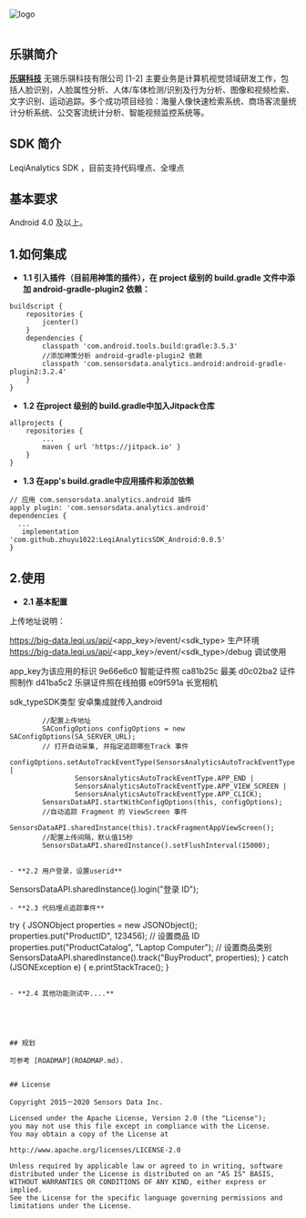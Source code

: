 ![logo](https://ss1.bdstatic.com/70cFuXSh_Q1YnxGkpoWK1HF6hhy/it/u=1371754600,2168804107&fm=15&gp=0.jpg)
<br><br>

## 乐骐简介

[**乐骐科技**](https://www.leqi.us/)
无锡乐骐科技有限公司 [1-2]  主要业务是计算机视觉领域研发工作，包括人脸识别，人脸属性分析、人体/车体检测/识别及行为分析、图像和视频检索、文字识别、运动追踪。多个成功项目经验：海量人像快速检索系统、商场客流量统计分析系统、公交客流统计分析、智能视频监控系统等。

## SDK 简介

LeqiAnalytics SDK ，目前支持代码埋点、全埋点
## 基本要求
Android 4.0 及以上。


## 1.如何集成


- **1.1 引入插件（目前用神策的插件），在 project 级别的 build.gradle 文件中添加 android-gradle-plugin2 依赖：**

```
buildscript {
    repositories {
        jcenter()
    }
    dependencies {
        classpath 'com.android.tools.build:gradle:3.5.3'
        //添加神策分析 android-gradle-plugin2 依赖
        classpath 'com.sensorsdata.analytics.android:android-gradle-plugin2:3.2.4'
    }
}
```
- **1.2 在project 级别的 build.gradle中加入Jitpack仓库**

```
allprojects {
    repositories {
        ...
        maven { url 'https://jitpack.io' }
    }
}
```

- **1.3 在app's build.gradle中应用插件和添加依赖**

```
// 应用 com.sensorsdata.analytics.android 插件
apply plugin: 'com.sensorsdata.analytics.android'
dependencies {
  ...
   implementation 'com.github.zhuyu1022:LeqiAnalyticsSDK_Android:0.0.5'
}
```


## 2.使用

- **2.1 基本配置**

上传地址说明：

https://big-data.leqi.us/api/<app_key>/event/<sdk_type> 生产环境
https://big-data.leqi.us/api/<app_key>/event/<sdk_type>/debug 调试使用

app_key为该应用的标识
9e66e6c0  智能证件照
ca81b25c  最美
d0c02ba2  证件照制作
d41ba5c2  乐骐证件照在线拍摄
e09f591a  长宽相机

sdk_typeSDK类型 安卓集成就传入android


```
        //配置上传地址
        SAConfigOptions configOptions = new SAConfigOptions(SA_SERVER_URL);
        // 打开自动采集, 并指定追踪哪些Track 事件
        configOptions.setAutoTrackEventType(SensorsAnalyticsAutoTrackEventType.APP_START |
                SensorsAnalyticsAutoTrackEventType.APP_END |
                SensorsAnalyticsAutoTrackEventType.APP_VIEW_SCREEN |
                SensorsAnalyticsAutoTrackEventType.APP_CLICK);
        SensorsDataAPI.startWithConfigOptions(this, configOptions);
        //自动追踪 Fragment 的 ViewScreen 事件
        SensorsDataAPI.sharedInstance(this).trackFragmentAppViewScreen();
        //配置上传间隔，默认值15秒
        SensorsDataAPI.sharedInstance().setFlushInterval(15000);
```


```

- **2.2 用户登录，设置userid**

```
SensorsDataAPI.sharedInstance().login("登录 ID");

```
- **2.3 代码埋点追踪事件**

```
try {
    JSONObject properties = new JSONObject();
    properties.put("ProductID", 123456);                    // 设置商品 ID
    properties.put("ProductCatalog", "Laptop Computer");    // 设置商品类别
    SensorsDataAPI.sharedInstance().track("BuyProduct", properties);
} catch (JSONException e) {
    e.printStackTrace();
}
```

- **2.4 其他功能测试中....**





## 规划

可参考 [ROADMAP](ROADMAP.md).


## License

Copyright 2015－2020 Sensors Data Inc.

Licensed under the Apache License, Version 2.0 (the "License");
you may not use this file except in compliance with the License.
You may obtain a copy of the License at

http://www.apache.org/licenses/LICENSE-2.0

Unless required by applicable law or agreed to in writing, software
distributed under the License is distributed on an "AS IS" BASIS,
WITHOUT WARRANTIES OR CONDITIONS OF ANY KIND, either express or implied.
See the License for the specific language governing permissions and
limitations under the License.
